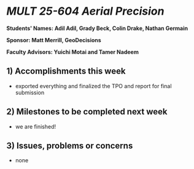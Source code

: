 # *MULT 25-604 Aerial Precision*

**Students' Names: Adil Adil, Grady Beck, Colin Drake, Nathan Germain**

**Sponsor: Matt Merrill, GeoDecisions**

**Faculty Advisors: Yuichi Motai and Tamer Nadeem**

## 1) Accomplishments this week ##
   - exported everything and finalized the TPO and report for final submission

## 2) Milestones to be completed next week ##
   - we are finished!

## 3) Issues, problems or concerns ##
   - none
   



